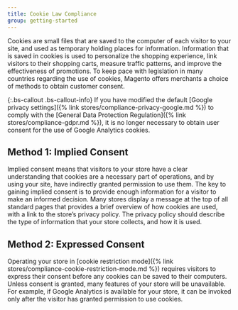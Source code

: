 ```yaml
---
title: Cookie Law Compliance
group: getting-started
---
```


Cookies are small files that are saved to the computer of each visitor to your site, and used as temporary holding places for information. Information that is saved in cookies is used to personalize the shopping experience, link visitors to their shopping carts, measure traffic patterns, and improve the effectiveness of promotions. To keep pace with legislation in many countries regarding the use of cookies, Magento offers merchants a choice of methods to obtain customer consent.

{:.bs-callout .bs-callout-info}
If you have modified the default [Google privacy settings]({% link stores/compliance-privacy-google.md %}) to comply with the [General Data Protection Regulation]({% link stores/compliance-gdpr.md %}), it is no longer necessary to obtain user consent for the use of Google Analytics cookies.

## Method 1: Implied Consent

Implied consent means that visitors to your store have a clear understanding that cookies are a necessary part of operations, and by using your site, have indirectly granted permission to use them. The key to gaining implied consent is to provide enough information for a visitor to make an informed decision. Many stores display a message at the top of all standard pages that provides a brief overview of how cookies are used, with a link to the store’s privacy policy. The privacy policy should describe the type of information that your store collects, and how it is used.

## Method 2: Expressed Consent

Operating your store in [cookie restriction mode]({% link stores/compliance-cookie-restriction-mode.md %}) requires visitors to express their consent before any cookies can be saved to their computers. Unless consent is granted, many features of your store will be unavailable. For example, if Google Analytics is available for your store, it can be invoked only after the visitor has granted permission to use cookies.
